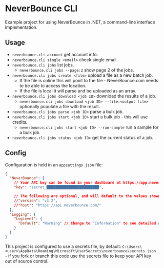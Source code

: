 ﻿# NeverBounce CLI

Example project for using NeverBounce in .NET, a command-line interface implementation.

## Usage
- `neverbounce.cli account` get account info.
- `neverbounce.cli single <email>` check single email.
- `neverbounce.cli jobs` list jobs.
  - `neverbounce.cli jobs --page:2` show page 2 of the jobs.
- `neverbounce.cli jobs create <file>` upload a file as a new batch job.
  - If the file is online this will point to the file - NeverBounce.com needs to be able to access the location.
  - If the file is local it will parse and be uploaded as an array.
- `neverbounce.cli jobs download <job ID>` download the results of a job.
  - `neverbounce.cli jobs download <job ID> --file:<output file>` optionally populate a file with the result.
- `neverbounce.cli jobs parse <job ID>` parse a bulk job.
- `neverbounce.cli jobs start <job ID>` start a bulk job - this will use credits.
  - `neverbounce.cli jobs start <job ID> --run-sample` run a sample for a bulk job.
- `neverbounce.cli jobs status <job ID>` get the current status of a job.

## Config
Configuration is held in an `appsettings.json` file:

```json
{
  "NeverBounce": {
    // Your API key can be found in your dashboard at https://app.neverbounce.com/apps, set it in your secrets file
    "key": "secret_████████████████████████",

    // The following are optional, and will default to the values shown below
    //"version": "v4.2",
    //"host": "https://api.neverbounce.com/"
  },
  "Logging": {
    "LogLevel": {
      "Default": "Warning" // Change to "Information" to see detailed requests
    }
  }
}
```

This project is configured to use a secrets file, by default: `C:\Users\<user>\AppData\Roaming\Microsoft\UserSecrets\neverbounce\secrets.json` - if you fork or branch this code use the secrets file to keep your API key out of source control.
